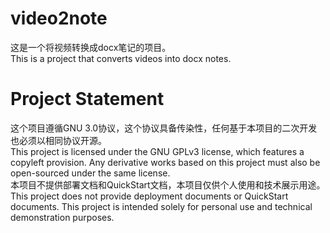 # video2note
这是一个将视频转换成docx笔记的项目。<br>
This is a project that converts videos into docx notes.<br>

# Project Statement
这个项目遵循GNU 3.0协议，这个协议具备传染性，任何基于本项目的二次开发也必须以相同协议开源。<br>
This project is licensed under the GNU GPLv3 license, which features a copyleft provision. Any derivative works based on this project must also be open-sourced under the same license.<br>
本项目不提供部署文档和QuickStart文档，本项目仅供个人使用和技术展示用途。<br>
This project does not provide deployment documents or QuickStart documents. This project is intended solely for personal use and technical demonstration purposes.<br>
